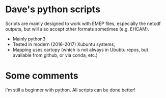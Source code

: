 # Dave's python scripts

Scripts are mainly designed to work with EMEP files, especially the netcdf outputs, but will also accept other formats sometimes (e.g. EHCAM).

* Mainly python3
* Tested in modern (2016-2017) Xubuntu systems, 
* Mapping uses cartopy (which is not always in Ububtu repos, but available from github, or via conda, etc.)

Some comments
==============

I'm still a beginner with python. All scripts can be done better!



